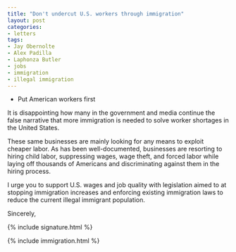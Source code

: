 ```yaml
---
title: "Don't undercut U.S. workers through immigration"
layout: post
categories:
- letters
tags:
- Jay Obernolte
- Alex Padilla
- Laphonza Butler
- jobs
- immigration
- illegal immigration
---
```


- Put American workers first

It is disappointing how many in the government and media continue the false narrative that more immigration is needed to solve worker shortages in the United States.

These same businesses are mainly looking for any means to exploit cheaper labor. As has been well-documented, businesses are resorting to hiring child labor, suppressing wages, wage theft, and forced labor while laying off thousands of Americans and discriminating against them in the hiring process.

I urge you to support U.S. wages and job quality with legislation aimed to at stopping immigration increases and enforcing existing immigration laws to reduce the current illegal immigrant population.

Sincerely,

{% include signature.html %}

{% include immigration.html %}
